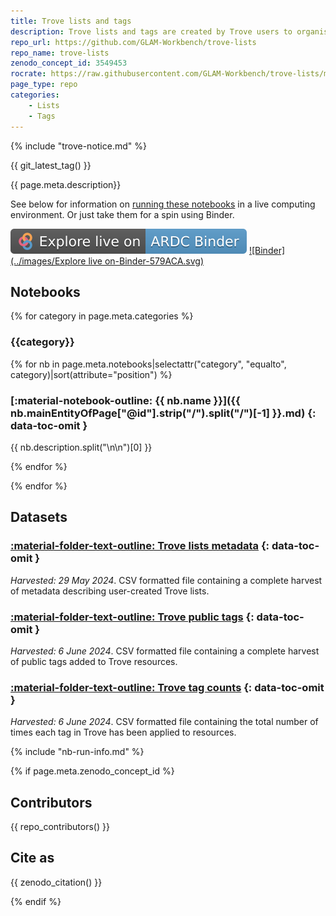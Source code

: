 ```yaml
---
title: Trove lists and tags
description: Trove lists and tags are created by Trove users to organise and describe resources. The details of public lists and tags are available through the Trove API. The notebooks in this repository demonstrate how to harvest and analyse list and tag data.
repo_url: https://github.com/GLAM-Workbench/trove-lists
repo_name: trove-lists
zenodo_concept_id: 3549453
rocrate: https://raw.githubusercontent.com/GLAM-Workbench/trove-lists/master/ro-crate-metadata.json
page_type: repo
categories:
    - Lists
    - Tags
---
```


{% include "trove-notice.md" %}

{{ git_latest_tag() }}

{{ page.meta.description}}

See below for information on [running these notebooks](#run-these-notebooks) in a live computing environment. Or just take them for a spin using Binder.

[![ARDC Binder](../images/explore-live-on-ardc-binder.svg)](https://binderhub.rc.nectar.org.au/v2/gh/GLAM-Workbench/{{repo_name}}/HEAD?urlpath=lab/tree/index.ipynb)
[![Binder](../images/Explore live on-Binder-579ACA.svg)](https://mybinder.org/v2/gh/GLAM-Workbench/{{repo_name}}/HEAD?urlpath=lab/tree/index.ipynb)

## Notebooks

{% for category in page.meta.categories %}

### {{category}}

{% for nb in page.meta.notebooks|selectattr("category", "equalto", category)|sort(attribute="position") %}

### [:material-notebook-outline: {{ nb.name }}]({{ nb.mainEntityOfPage["@id"].strip("/").split("/")[-1] }}.md) {: data-toc-omit }

{{ nb.description.split("\n\n")[0] }}

{% endfor %}

{% endfor %}


## Datasets

### [:material-folder-text-outline: Trove lists metadata](trove-lists-metadata.md) {: data-toc-omit }

*Harvested: 29 May 2024*. CSV formatted file containing a complete harvest of metadata describing user-created Trove lists.

### [:material-folder-text-outline: Trove public tags](trove-public-tags.md) {: data-toc-omit }

*Harvested: 6 June 2024*. CSV formatted file containing a complete harvest of public tags added to Trove resources.

### [:material-folder-text-outline: Trove tag counts](trove-tag-counts.md) {: data-toc-omit }

*Harvested: 6 June 2024*. CSV formatted file containing the total number of times each tag in Trove has been applied to resources.

{% include "nb-run-info.md" %}

{% if page.meta.zenodo_concept_id %}

## Contributors

{{ repo_contributors() }}

## Cite as

{{ zenodo_citation() }}

{% endif %}
